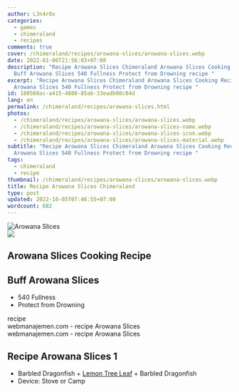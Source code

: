 ```yaml
---
author: L3n4r0x
categories:
  - games
  - chimeraland
  - recipes
comments: true
cover: /chimeraland/recipes/arowana-slices/arowana-slices.webp
date: 2022-01-06T21:56:03+07:00
description: "Recipe Arowana Slices Chimeraland Arowana Slices Cooking Recipe
  Buff Arowana Slices 540 Fullness Protect from Drowning recipe "
excerpt: "Recipe Arowana Slices Chimeraland Arowana Slices Cooking Recipe Buff
  Arowana Slices 540 Fullness Protect from Drowning recipe "
id: 180560ac-a415-4888-85ab-33eadb08c84d
lang: en
permalink: /chimeraland/recipes/arowana-slices.html
photos:
  - /chimeraland/recipes/arowana-slices/arowana-slices.webp
  - /chimeraland/recipes/arowana-slices/arowana-slices-name.webp
  - /chimeraland/recipes/arowana-slices/arowana-slices-icon.webp
  - /chimeraland/recipes/arowana-slices/arowana-slices-material.webp
subtitle: "Recipe Arowana Slices Chimeraland Arowana Slices Cooking Recipe Buff
  Arowana Slices 540 Fullness Protect from Drowning recipe "
tags:
  - chimeraland
  - recipe
thumbnail: /chimeraland/recipes/arowana-slices/arowana-slices.webp
title: Recipe Arowana Slices Chimeraland
type: post
updated: 2022-10-05T07:46:55+07:00
wordcount: 682
---
```


<link
  rel="stylesheet"
  href="https://rawcdn.githack.com/dimaslanjaka/Web-Manajemen/870a349/css/bootstrap-5-3-0-alpha3-wrapper.css"
/>
<section id="bootstrap-wrapper">
  <div data-bs-theme="dark">
    <div class="card mb-2">
      <div class="card-body">
        <div class="row g-0">
          <div class="col-sm-4 position-relative mb-2">
            <img
              src="https://www.webmanajemen.com/chimeraland/recipes/arowana-slices/arowana-slices-material.webp"
              class="card-img fit-cover w-100 h-100"
              alt="Arowana Slices"
              data-fancybox="true"
            />
          </div>
          <div class="col-sm-8 mb-2">
            <div class="card-body">
              <div class="d-flex flex-row align-items-center mb-3">
                <img
                  class="d-inline-block me-2"
                  src="https://www.webmanajemen.com/chimeraland/recipes/arowana-slices/arowana-slices-icon.webp"
                  width="auto"
                  height="auto"
                  style="vertical-align: middle"
                />
                <h2 class="fs-5">Arowana Slices Cooking Recipe</h2>
              </div>
              <h2 class="card-title fs-5">Buff Arowana Slices</h2>
              <div class="card-text">
                <ul>
                  <li>540 Fullness</li>
                  <li>Protect from Drowning</li>
                </ul>
              </div>
              <span class="badge rounded-pill">recipe</span>
            </div>
            <div class="card-footer text-end text-muted mt-auto">
              webmanajemen.com - recipe Arowana Slices
            </div>
          </div>
        </div>
      </div>
      <div class="card-footer text-end text-muted">
        webmanajemen.com - recipe Arowana Slices
      </div>
    </div>
    <div class="row mb-2">
      <div class="col-12 col-lg-6 recipe-item mb-2">
        <div class="card">
          <div class="card-body">
            <h2 class="card-title fs-5">Recipe Arowana Slices 1</h2>
            <div class="card-text">
              <ul>
                <li>
                  Barbled Dragonfish<span> + </span
                  ><a
                    class="text-decoration-none text-primary"
                    href="/chimeraland/materials/lemon-tree-leaf.html"
                    >Lemon Tree Leaf</a
                  ><span> + </span>Barbled Dragonfish
                </li>
                <li>Device: Stove or Camp</li>
              </ul>
            </div>
          </div>
        </div>
      </div>
    </div>
  </div>
</section>
